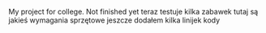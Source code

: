 My project for college. Not finished yet
teraz testuje kilka zabawek
tutaj są jakieś wymagania sprzętowe
jeszcze dodałem kilka linijek kody